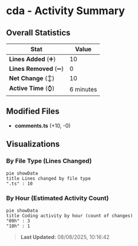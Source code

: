 # cda - Activity Summary 

## Overall Statistics

| Stat                   | Value                                                             |
| ---------------------- | ----------------------------------------------------------------- |
| **Lines Added** (➕)   | 10                                          |
| **Lines Removed** (➖) | 0                                        |
| **Net Change** (↕)    | 10                |
| **Active Time** (⌚)   | 6 minutes |


## Modified Files
- **comments.ts** (+10, -0)

## Visualizations

### By File Type (Lines Changed)

```mermaid
pie showData
title Lines changed by file type
".ts" : 10
```

### By Hour (Estimated Activity Count)

```mermaid
pie showData
title Coding activity by hour (count of changes)
"09h" : 3
"10h" : 1
```


> **Last Updated:** 08/08/2025, 10:16:42